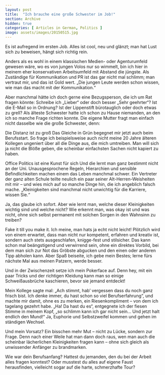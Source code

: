 ```yaml
---
layout: post
title:  "Ich brauche eine große Schwester im Job!"
section: Archive
hidden: true
categories: [ Articles in German, Politics ]
image: assets/images/20150515.jpg
---
```


Es ist aufregend im ersten Job. Alles ist cool, neu und glänzt; man hat Lust sich zu beweisen, hängt sich richtig rein.

Anders als es wohl in einem klassischen Medien- oder Agenturumfeld gewesen wäre, wo es von jungen Volos nur so wimmelt, bin ich hier in meinem eher konservativen Arbeitsumfeld mit Abstand die jüngste. Als Zuständige für Kommunikation und PR ist das gar nicht mal schlimm; man vertraut mir, und das ist Gold wert. „Die jungen Leute werden schon wissen, wie man das macht mit der Kommunikation.“

Aber manchmal hätte ich doch gerne eine Bezugsperson, die ich um Rat fragen könnte: Schreibe ich „Lieber“ oder doch besser „Sehr geehrter“? Ist die E-Mail so in Ordnung? Ist der Lippenstift bürotauglich oder doch etwas zu grell? Als älteste Schwester hatte ich schon zu Hause niemanden, an den ich so manche Frage richten konnte. Die eigene Mutter fragt man einfach nicht dasselbe wie die große Schwester, denn:

Die Distanz ist zu groß
Das Gleiche in Grün begegnet mir jetzt auch beim Berufsstart. So frage ich beispielsweise auch nicht meine 20 Jahre älteren Kollegen ungeniert über all die Dinge aus, die mich umtreiben. Man will sich ja nicht die Blöße geben, die scheinbar einfachsten Sachen nicht kapiert zu haben.

Office Politics ist eine Kunst für sich
Und die lernt man ganz bestimmt nicht an der Uni. Unausgesprochene Regeln, Hierarchien und sensible Befindlichkeiten machen einem das Leben manchmal schwer. Ein Vertreter der ganz alten Schule teilte neulich ein paar seiner Alt-Herren-Weisheiten mit mir – und wies mich auf so manche Dinge hin, die ich angeblich falsch mache. „Kleinigkeiten sind manchmal nicht unwichtig für die Karriere, wissen Sie.“

Ja, das glaube ich sofort. Aber wie lernt man, welche dieser Kleinigkeiten wichtig sind und welche nicht? Wie erkennt man, was okay ist und was nicht, ohne sich selbst permanent mit solchen Sorgen in den Wahnsinn zu treiben?

Fake it till you make it.
Ich meine, man hats ja echt nicht leicht! Plötzlich wird von einem erwartet, dass man nicht nur kompetent, erfahren und kreativ ist, sondern auch stets ausgeschlafen, knigge-fest und stilsicher. Das kann schon mal beängstigend und verwirrend sein, ohne ein direktes Vorbild, bei dem man sich zur Not das Gröbste abgucken und den einen oder anderen Tipp abholen kann. Aber Spaß beiseite, ich gebe mein Bestes; lerne fürs nächste Mal aus meinen Patzern, werde besser.

Und in der Zwischenzeit setze ich mein Pokerface auf. Denn hey, mit ein paar Tricks und der richtigen Kleidung kann man so einige Schweißausbrüche kaschieren, bevor sie jemand entdeckt!

Mein Kollege sagte mal: „Ach stimmt, hab’ vergessen dass du noch ganz frisch bist. Ich denke immer, du hast schon so viel Berufserfahrung“, und machte mir damit, ohne es zu merken, ein Riesenkompliment – von dem ich tagelang gezehrt habe. „Ha! Da hast du es“, entgegnete ich der fiesen Stimme in meinem Kopf, „so schlimm kann ich gar nicht sein… Und jetzt halt endlich den Mund!“ Ja, Euphorie und Selbstzweifel kommen und gehen im ständigen Wechsel.

Und mein Vorsatz?
Ein bisschen mehr Mut – nicht zu Lücke, sondern zur Frage. Denn nach einer Weile hat man dann doch raus, wen man auch die scheinbar lächerlichen Kleinigkeiten fragen kann – ohne sich gleich als unwissender Anfänger zu brandmarken.

Wie war dein Berufsanfang?
Hattest du jemanden, den du bei der Arbeit alles fragen konntest? Oder musstest du alles auf eigene Faust herausfinden, vielleicht sogar auf die harte, schmerzhafte Tour?

